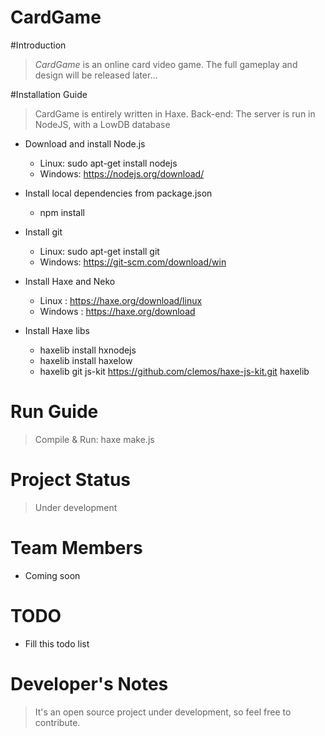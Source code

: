 CardGame
=====================

#Introduction

> *CardGame* is an online card video game. The full gameplay and design will be released later...

#Installation Guide

> CardGame is entirely written in Haxe.
> Back-end: The server is run in NodeJS, with a LowDB database

* Download and install Node.js
	* Linux: sudo apt-get install nodejs
	* Windows: https://nodejs.org/download/

* Install local dependencies from package.json
	* npm install

* Install git
	* Linux: sudo apt-get install git
	* Windows: https://git-scm.com/download/win

* Install Haxe and Neko
	* Linux : https://haxe.org/download/linux
	* Windows : https://haxe.org/download

* Install Haxe libs
	* haxelib install hxnodejs
	* haxelib install haxelow
	* haxelib git js-kit https://github.com/clemos/haxe-js-kit.git haxelib 

# Run Guide

  > Compile & Run: haxe make.js


# Project Status

> Under development


# Team Members

* Coming soon


# TODO

* Fill this todo list

# Developer's Notes

> It's an open source project under development, so feel free to contribute.
